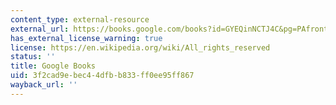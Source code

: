 ```yaml
---
content_type: external-resource
external_url: https://books.google.com/books?id=GYEQinNCTJ4C&pg=PAfrontcover#v=onepage&q&f=false
has_external_license_warning: true
license: https://en.wikipedia.org/wiki/All_rights_reserved
status: ''
title: Google Books
uid: 3f2cad9e-bec4-4dfb-b833-ff0ee95ff867
wayback_url: ''
---
```

